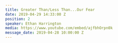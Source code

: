 ```yaml
---
title: Greater Than/Less Than...Our Fear
date: 2019-04-29 14:33:00 Z
position: 2
speaker: Ethan Harrington
media: https://www.youtube.com/embed/ajfbhOrpn0k
message_date: 2019-04-28 10:00:00 Z
---
```


